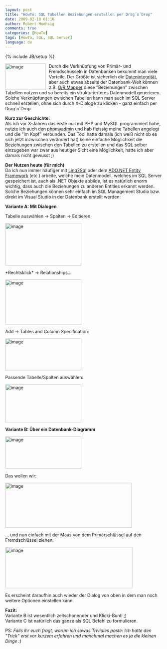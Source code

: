 ```yaml
---
layout: post
title: "HowTo: SQL Tabellen Beziehungen erstellen per Drag´n´Drop"
date: 2009-02-18 01:16
author: Robert Muehsig
comments: true
categories: [HowTo]
tags: [HowTo, SQL, SQL Server]
language: de
---
```

{% include JB/setup %}
<p><a href="{{BASE_PATH}}/assets/wp-images-de/image655.png"><img style="border-right: 0px; border-top: 0px; margin: 0px 10px 0px 0px; border-left: 0px; border-bottom: 0px" height="85" alt="image" src="{{BASE_PATH}}/assets/wp-images-de/image-thumb633.png" width="130" align="left" border="0" /></a>Durch die Verkn&#252;pfung von Prim&#228;r- und Fremdsch&#252;sseln in Datenbanken bekommt man viele Vorteile. Der Gr&#246;&#223;te ist sicherlich die <a href="http://de.wikipedia.org/wiki/Referenzielle_Integrit%C3%A4t">Datenintegrit&#228;t</a>, aber auch etwas abseits der Datenbank-Welt k&#246;nnen z.B. <a href="http://en.wikipedia.org/wiki/Object-relational_mapping">O/R Mapper</a> diese &quot;Beziehungen&quot; zwischen Tabellen nutzen und so bereits ein strukturierteres Datenmodell generieren.&#160; <br />Solche Verkn&#252;pfungen zwischen Tabellen kann man auch im SQL Server schnell erstellen, ohne sich durch X-Dialoge zu klicken - ganz einfach per Drag&#180;n&#180;Drop</p> 
<!--more-->
  <p><strong>Kurz zur Geschichte:</strong>    <br />Als ich vor X-Jahren das erste mal mit PHP und MySQL programmiert habe, nutzte ich auch den <a href="http://www.phpmyadmin.net/home_page/index.php">phpmyadmin</a> und hab fleissig meine Tabellen angelegt und die &quot;im Kopf&quot; verbunden. Das Tool hatte damals (ich wei&#223; nicht ob es sich jetzt inzwischen ver&#228;ndert hat) keine einfache M&#246;glichkeit die Beziehungen zwischen den Tabellen zu erstellen und das SQL selber einzugeben war zwar aus heutiger Sicht eine M&#246;glichkeit, hatte ich aber damals nicht gewusst ;)</p>  <p><strong>Der Nutzen heute (f&#252;r mich)</strong>    <br />Da ich nun immer h&#228;ufiger mit <a href="http://msdn.microsoft.com/de-de/library/bb386976.aspx">Linq2Sql</a> oder dem <a href="http://msdn.microsoft.com/en-us/library/aa697427(VS.80).aspx">ADO.NET Entity Framework</a> (etc.) arbeite, welche mein Datenmodell, welches im SQL Server gespeichert ist, auch als .NET Objekte abbilde, ist es nat&#252;rlich enorm wichtig, dass auch die Beziehungen zu anderen Entities erkannt werden. Solche Beziehungen k&#246;nnen sehr einfach im SQL Management Studio bzw. direkt im Visual Studio in der Datenbank erstellt werden:</p>  <p><strong>Variante A: Mit Dialogen</strong></p>  <p>Tabelle ausw&#228;hlen -&gt; Spalten -&gt; Editieren:</p>  <p><a href="{{BASE_PATH}}/assets/wp-images-de/image656.png"><img style="border-right: 0px; border-top: 0px; border-left: 0px; border-bottom: 0px" height="136" alt="image" src="{{BASE_PATH}}/assets/wp-images-de/image-thumb634.png" width="244" border="0" /></a> </p>  <p>*Rechtsklick* -&gt; Relationships...</p>  <p><a href="{{BASE_PATH}}/assets/wp-images-de/image657.png"><img style="border-right: 0px; border-top: 0px; border-left: 0px; border-bottom: 0px" height="144" alt="image" src="{{BASE_PATH}}/assets/wp-images-de/image-thumb635.png" width="244" border="0" /></a> </p>  <p>Add -&gt; Tables and Column Specification:</p>  <p><a href="{{BASE_PATH}}/assets/wp-images-de/image658.png"><img style="border-right: 0px; border-top: 0px; border-left: 0px; border-bottom: 0px" height="102" alt="image" src="{{BASE_PATH}}/assets/wp-images-de/image-thumb636.png" width="244" border="0" /></a> </p>  <p>Passende Tabelle/Spalten ausw&#228;hlen:</p>  <p><a href="{{BASE_PATH}}/assets/wp-images-de/image659.png"><img style="border-right: 0px; border-top: 0px; border-left: 0px; border-bottom: 0px" height="122" alt="image" src="{{BASE_PATH}}/assets/wp-images-de/image-thumb637.png" width="244" border="0" /></a> </p>  <p><strong>Variante B: &#220;ber ein Datenbank-Diagramm</strong></p>  <p><a href="{{BASE_PATH}}/assets/wp-images-de/image660.png"><img style="border-right: 0px; border-top: 0px; border-left: 0px; border-bottom: 0px" height="104" alt="image" src="{{BASE_PATH}}/assets/wp-images-de/image-thumb638.png" width="244" border="0" /></a> </p>  <p>Das wollen wir:</p>  <p><a href="{{BASE_PATH}}/assets/wp-images-de/image661.png"><img style="border-right: 0px; border-top: 0px; border-left: 0px; border-bottom: 0px" height="144" alt="image" src="{{BASE_PATH}}/assets/wp-images-de/image-thumb639.png" width="405" border="0" /></a> </p>  <p>... und nun einfach mit der Maus von dem Prim&#228;rschl&#252;ssel auf den Fremdschl&#252;ssel ziehen:</p>  <p><a href="{{BASE_PATH}}/assets/wp-images-de/image662.png"><img style="border-right: 0px; border-top: 0px; border-left: 0px; border-bottom: 0px" height="132" alt="image" src="{{BASE_PATH}}/assets/wp-images-de/image-thumb640.png" width="408" border="0" /></a> </p>  <p>Es erscheint daraufhin auch wieder der Dialog von oben in dem man noch weitere Optionen einstellen kann.</p>  <p><strong>Fazit:     <br /></strong>Variante B ist wesentlich zeitschonender und Klicki-Bunti ;)    <br />Variante C ist nat&#252;rlich das ganze als SQL Befehl zu formulieren.</p>  <p>PS: <em>Falls ihr euch fragt, warum ich sowas Triviales poste: Ich hatte den &quot;Trick&quot; erst vor kurzem erfahren und manchmal machen es ja die kleinen Dinge :)</em></p>
